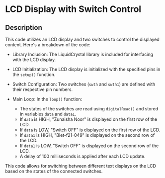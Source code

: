 # LCD Display with Switch Control

## Description

This code utilizes an LCD display and two switches to control the displayed content. Here's a breakdown of the code:

- Library Inclusion: The LiquidCrystal library is included for interfacing with the LCD display.

- LCD Initialization: The LCD display is initialized with the specified pins in the `setup()` function.

- Switch Configuration: Two switches (`swth` and `swth1`) are defined with their respective pin numbers.

- Main Loop: In the `loop()` function:
  - The states of the switches are read using `digitalRead()` and stored in variables `data` and `data1`.
  - If `data` is HIGH, "Zunaisha Noor" is displayed on the first row of the LCD.
  - If `data` is LOW, "Switch OFF" is displayed on the first row of the LCD.
  - If `data1` is HIGH, "Biet-f21-049" is displayed on the second row of the LCD.
  - If `data1` is LOW, "Switch OFF" is displayed on the second row of the LCD.
  - A delay of 100 milliseconds is applied after each LCD update.

This code allows for switching between different text displays on the LCD based on the states of the connected switches.

